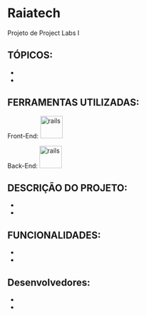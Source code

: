 # Raiatech
Projeto de Project Labs I



TÓPICOS:
-
-
-


FERRAMENTAS UTILIZADAS:
-
Front-End: <img src="https://cdn.jsdelivr.net/gh/devicons/devicon/icons/react/react-original.svg" alt="rails" width="50" height= "50" style="max-
width:100%;"/>

Back-End: <img src="https://cdn.jsdelivr.net/gh/devicons/devicon/icons/java/java-original.svg" alt="rails" width="50" height= "50" style="max-
width:100%;"/>


DESCRIÇÃO DO PROJETO:
-
-
-


FUNCIONALIDADES:
-
-
-

Desenvolvedores:
-
-
-
